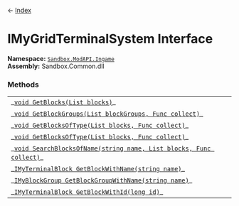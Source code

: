 ← [Index](index)
# IMyGridTerminalSystem Interface
**Namespace:** [`Sandbox.ModAPI.Ingame`](Sandbox.ModAPI.Ingame)  
**Assembly:** Sandbox.Common.dll  
### Methods
<table style="width:100%;display:table">
<tr><td>_<a href="Sandbox.ModAPI.Ingame.GetBlocks"><code>void GetBlocks(List<IMyTerminalBlock> blocks)</code></a>_</td><td></td></tr>
<tr><td>_<a href="Sandbox.ModAPI.Ingame.GetBlockGroups"><code>void GetBlockGroups(List<IMyBlockGroup> blockGroups, Func<IMyBlockGroup, bool> collect)</code></a>_</td><td></td></tr>
<tr><td>_<a href="Sandbox.ModAPI.Ingame.GetBlocksOfType"><code>void GetBlocksOfType<T>(List<IMyTerminalBlock> blocks, Func<IMyTerminalBlock, bool> collect)</code></a>_</td><td></td></tr>
<tr><td>_<a href="Sandbox.ModAPI.Ingame.GetBlocksOfType"><code>void GetBlocksOfType<T>(List<T> blocks, Func<T, bool> collect)</code></a>_</td><td></td></tr>
<tr><td>_<a href="Sandbox.ModAPI.Ingame.SearchBlocksOfName"><code>void SearchBlocksOfName(string name, List<IMyTerminalBlock> blocks, Func<IMyTerminalBlock, bool> collect)</code></a>_</td><td></td></tr>
<tr><td>_<a href="Sandbox.ModAPI.Ingame.GetBlockWithName"><code>IMyTerminalBlock GetBlockWithName(string name)</code></a>_</td><td></td></tr>
<tr><td>_<a href="Sandbox.ModAPI.Ingame.GetBlockGroupWithName"><code>IMyBlockGroup GetBlockGroupWithName(string name)</code></a>_</td><td></td></tr>
<tr><td>_<a href="Sandbox.ModAPI.Ingame.GetBlockWithId"><code>IMyTerminalBlock GetBlockWithId(long id)</code></a>_</td><td></td></tr>
</table>
